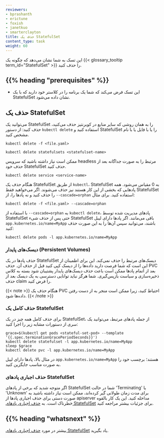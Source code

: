 ```yaml
---
reviewers:
- bprashanth
- erictune
- foxish
- janetkuo
- smarterclayton
title: حذف یک StatefulSet
content_type: task
weight: 60
---
```


<!-- overview -->

این تسک به شما نشان می‌دهد که چگونه یک {{< glossary_tooltip term_id="StatefulSet" >}} را حذف کنید.

## {{% heading "prerequisites" %}}

- این تسک فرض می‌کند که شما یک برنامه را در کلاستر خود دارید که با یک StatefulSet نشان داده می‌شود.

<!-- steps -->

## حذف یک StatefulSet

می‌توانید یک StatefulSet را به همان روشی که سایر منابع در کوبرنتیز حذف می‌کنید، حذف کنید:
از دستور `kubectl delete` استفاده کنید و StatefulSet را یا با فایل یا با نام مشخص کنید.

```shell
kubectl delete -f <file.yaml>
```

```shell
kubectl delete statefulsets <statefulset-name>
```

ممکن است نیاز داشته باشید که سرویس headless مرتبط را به صورت جداگانه بعد از حذف خود StatefulSet حذف کنید.

```shell
kubectl delete service <service-name>
```

هنگام حذف یک StatefulSet از طریق `kubectl`، StatefulSet به 0 مقیاس می‌شود.
همه پادهایی که بخشی از این کار هستند نیز حذف می‌شوند. اگر می‌خواهید فقط
StatefulSet را حذف کنید و نه پادها را، از `--cascade=orphan` استفاده کنید. برای مثال:

```shell
kubectl delete -f <file.yaml> --cascade=orphan
```

با استفاده از `--cascade=orphan` به `kubectl delete`، پادهای مدیریت شده توسط StatefulSet
حتی پس از حذف شیء StatefulSet باقی می‌مانند. اگر پادها دارای لیبل `app.kubernetes.io/name=MyApp` باشند، می‌توانید سپس آن‌ها را به این صورت حذف کنید:

```shell
kubectl delete pods -l app.kubernetes.io/name=MyApp
```

### دیسک‌های پایدار (Persistent Volumes)

حذف پادها در یک StatefulSet دیسک‌های مرتبط را حذف نمی‌کند.
این برای اطمینان از این است که شما فرصت دارید داده‌ها را از دیسک کپی کنید قبل از
حذف آن. حذف PVC بعد از اتمام پادها ممکن است باعث حذف دیسک‌های پایدار پشتیبان شود بسته به کلاس ذخیره‌سازی
و سیاست بازپس‌گیری. شما هرگز نباید توانایی دسترسی به یک دیسک بعد از حذف claim را فرض کنید.

{{< note >}}
هنگام حذف یک PVC احتیاط کنید، زیرا ممکن است منجر به از دست رفتن داده‌ها شود.
{{< /note >}}

### حذف کامل یک StatefulSet

برای حذف کامل همه چیز در یک StatefulSet، از جمله پادهای مرتبط،
می‌توانید یک سری از دستورات مشابه زیر را اجرا کنید:

```shell
grace=$(kubectl get pods <stateful-set-pod> --template '{{.spec.terminationGracePeriodSeconds}}')
kubectl delete statefulset -l app.kubernetes.io/name=MyApp
sleep $grace
kubectl delete pvc -l app.kubernetes.io/name=MyApp
```

در مثال بالا، پادها دارای لیبل `app.kubernetes.io/name=MyApp` هستند؛
برچسب خود را به صورت مناسب جایگزین کنید.

### حذف اجباری پادهای StatefulSet

اگر متوجه شدید که برخی از پادهای StatefulSet شما در حالت 'Terminating'
یا 'Unknown' برای مدت زمان طولانی گیر کرده‌اند، ممکن است نیاز داشته باشید به صورت دستی
برای حذف اجباری پادها از apiserver مداخله کنید.
این یک کار بالقوه خطرناک است. به
[حذف اجباری پادهای StatefulSet](/docs/tasks/run-application/force-delete-stateful-set-pod/)
برای جزئیات بیشتر مراجعه کنید.

## {{% heading "whatsnext" %}}

بیشتر در مورد [حذف اجباری پادهای StatefulSet](/docs/tasks/run-application/force-delete-stateful-set-pod/) یاد بگیرید.
